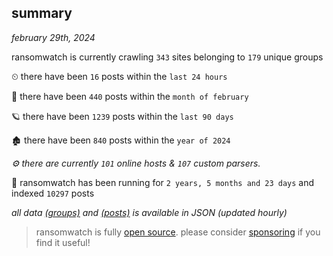 
## summary
_february 29th, 2024_

ransomwatch is currently crawling `343` sites belonging to `179` unique groups

⏲ there have been `16` posts within the `last 24 hours`

🦈 there have been `440` posts within the `month of february`

🪐 there have been `1239` posts within the `last 90 days`

🏚 there have been `840` posts within the `year of 2024`

_⚙️ there are currently `101` online hosts & `107` custom parsers._

🦕 ransomwatch has been running for `2 years, 5 months and 23 days` and indexed `10297` posts

_all data  [(groups)](http://ransomwhat.telemetry.ltd/groups) and [(posts)](http://ransomwhat.telemetry.ltd/posts) is available in JSON (updated hourly)_

> ransomwatch is fully [open source](https://github.com/joshhighet/ransomwatch#ransomwatch--). please consider [sponsoring](https://github.com/sponsors/joshhighet) if you find it useful!
